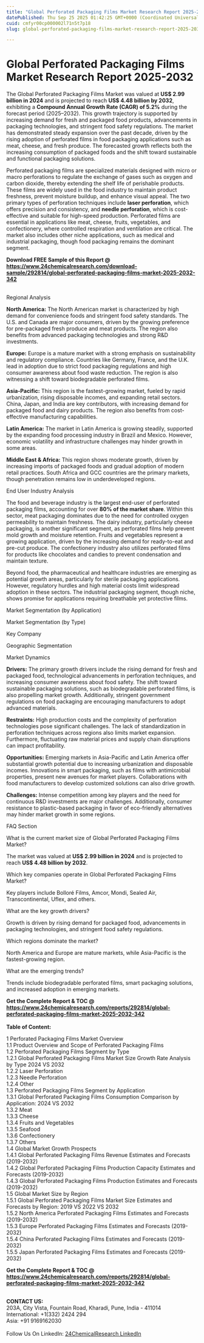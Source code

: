 ```yaml
---
title: "Global Perforated Packaging Films Market Research Report 2025-2032"
datePublished: Thu Sep 25 2025 01:42:25 GMT+0000 (Coordinated Universal Time)
cuid: cmfyr00cp000002l71n5t7p18
slug: global-perforated-packaging-films-market-research-report-2025-2032-1-1-1

---
```


# Global Perforated Packaging Films Market Research Report 2025-2032

<p>The Global Perforated Packaging Films Market was valued at <strong>US$ 2.99 billion in 2024</strong> and is projected to reach <strong>US$ 4.48 billion by 2032</strong>, exhibiting a <strong>Compound Annual Growth Rate (CAGR) of 5.2%</strong> during the forecast period (2025–2032). This growth trajectory is supported by increasing demand for fresh and packaged food products, advancements in packaging technologies, and stringent food safety regulations. The market has demonstrated steady expansion over the past decade, driven by the rising adoption of perforated films in food packaging applications such as meat, cheese, and fresh produce. The forecasted growth reflects both the increasing consumption of packaged foods and the shift toward sustainable and functional packaging solutions.</p><p>
</p><p>Perforated packaging films are specialized materials designed with micro or macro perforations to regulate the exchange of gases such as oxygen and carbon dioxide, thereby extending the shelf life of perishable products. These films are widely used in the food industry to maintain product freshness, prevent moisture buildup, and enhance visual appeal. The two primary types of perforation techniques include <strong>laser perforation</strong>, which offers precision and consistency, and <strong>needle perforation</strong>, which is cost-effective and suitable for high-speed production. Perforated films are essential in applications like meat, cheese, fruits, vegetables, and confectionery, where controlled respiration and ventilation are critical. The market also includes other niche applications, such as medical and industrial packaging, though food packaging remains the dominant segment.</p><div><b>Download FREE Sample of this Report @ 
            <a href="https://www.24chemicalresearch.com/download-sample/292814/global-perforated-packaging-films-market-2025-2032-342">
            https://www.24chemicalresearch.com/download-sample/292814/global-perforated-packaging-films-market-2025-2032-342</a></b></div><br><p>
Regional Analysis</p><p>
</p><p><strong>North America:</strong> The North American market is characterized by high demand for convenience foods and stringent food safety standards. The U.S. and Canada are major consumers, driven by the growing preference for pre-packaged fresh produce and meat products. The region also benefits from advanced packaging technologies and strong R&amp;D investments.</p><p>
</p><p><strong>Europe:</strong> Europe is a mature market with a strong emphasis on sustainability and regulatory compliance. Countries like Germany, France, and the U.K. lead in adoption due to strict food packaging regulations and high consumer awareness about food waste reduction. The region is also witnessing a shift toward biodegradable perforated films.</p><p>
</p><p><strong>Asia-Pacific:</strong> This region is the fastest-growing market, fueled by rapid urbanization, rising disposable incomes, and expanding retail sectors. China, Japan, and India are key contributors, with increasing demand for packaged food and dairy products. The region also benefits from cost-effective manufacturing capabilities.</p><p>
</p><p><strong>Latin America:</strong> The market in Latin America is growing steadily, supported by the expanding food processing industry in Brazil and Mexico. However, economic volatility and infrastructure challenges may hinder growth in some areas.</p><p>
</p><p><strong>Middle East &amp; Africa:</strong> This region shows moderate growth, driven by increasing imports of packaged foods and gradual adoption of modern retail practices. South Africa and GCC countries are the primary markets, though penetration remains low in underdeveloped regions.</p><p>
End User Industry Analysis</p><p>
</p><p>The food and beverage industry is the largest end-user of perforated packaging films, accounting for over <strong>80% of the market share</strong>. Within this sector, meat packaging dominates due to the need for controlled oxygen permeability to maintain freshness. The dairy industry, particularly cheese packaging, is another significant segment, as perforated films help prevent mold growth and moisture retention. Fruits and vegetables represent a growing application, driven by the increasing demand for ready-to-eat and pre-cut produce. The confectionery industry also utilizes perforated films for products like chocolates and candies to prevent condensation and maintain texture.</p><p>
</p><p>Beyond food, the pharmaceutical and healthcare industries are emerging as potential growth areas, particularly for sterile packaging applications. However, regulatory hurdles and high material costs limit widespread adoption in these sectors. The industrial packaging segment, though niche, shows promise for applications requiring breathable yet protective films.</p><p>
Market Segmentation (by Application)</p><p>
</p><p>
Market Segmentation (by Type)</p><p>
</p><p>
Key Company</p><p>
</p><p>
Geographic Segmentation</p><p>
</p><p>
Market Dynamics</p><p>
</p><p><strong>Drivers:</strong> The primary growth drivers include the rising demand for fresh and packaged food, technological advancements in perforation techniques, and increasing consumer awareness about food safety. The shift toward sustainable packaging solutions, such as biodegradable perforated films, is also propelling market growth. Additionally, stringent government regulations on food packaging are encouraging manufacturers to adopt advanced materials.</p><p>
</p><p><strong>Restraints:</strong> High production costs and the complexity of perforation technologies pose significant challenges. The lack of standardization in perforation techniques across regions also limits market expansion. Furthermore, fluctuating raw material prices and supply chain disruptions can impact profitability.</p><p>
</p><p><strong>Opportunities:</strong> Emerging markets in Asia-Pacific and Latin America offer substantial growth potential due to increasing urbanization and disposable incomes. Innovations in smart packaging, such as films with antimicrobial properties, present new avenues for market players. Collaborations with food manufacturers to develop customized solutions can also drive growth.</p><p>
</p><p><strong>Challenges:</strong> Intense competition among key players and the need for continuous R&amp;D investments are major challenges. Additionally, consumer resistance to plastic-based packaging in favor of eco-friendly alternatives may hinder market growth in some regions.</p><p>
FAQ Section</p><p>
What is the current market size of Global Perforated Packaging Films Market?</p><p>
</p><p>The market was valued at <strong>US$ 2.99 billion in 2024</strong> and is projected to reach <strong>US$ 4.48 billion by 2032</strong>.</p><p>
Which key companies operate in Global Perforated Packaging Films Market?</p><p>
</p><p>Key players include Bolloré Films, Amcor, Mondi, Sealed Air, Transcontinental, Uflex, and others.</p><p>
What are the key growth drivers?</p><p>
</p><p>Growth is driven by rising demand for packaged food, advancements in packaging technologies, and stringent food safety regulations.</p><p>
Which regions dominate the market?</p><p>
</p><p>North America and Europe are mature markets, while Asia-Pacific is the fastest-growing region.</p><p>
What are the emerging trends?</p><p>
</p><p>Trends include biodegradable perforated films, smart packaging solutions, and increased adoption in emerging markets.</p>

<div><b>Get the Complete Report & TOC @ 
            <a href="https://www.24chemicalresearch.com/reports/292814/global-perforated-packaging-films-market-2025-2032-342">
            https://www.24chemicalresearch.com/reports/292814/global-perforated-packaging-films-market-2025-2032-342</a></b></div><br>
            <b>Table of Content:</b><p>1 Perforated Packaging Films Market Overview<br />
    1.1 Product Overview and Scope of Perforated Packaging Films<br />
    1.2 Perforated Packaging Films Segment by Type<br />
        1.2.1 Global Perforated Packaging Films Market Size Growth Rate Analysis by Type 2024 VS 2032<br />
        1.2.2 Laser Perforation<br />
        1.2.3 Needle Perforation<br />
        1.2.4 Other<br />
    1.3 Perforated Packaging Films Segment by Application<br />
        1.3.1 Global Perforated Packaging Films Consumption Comparison by Application: 2024 VS 2032<br />
        1.3.2 Meat<br />
        1.3.3 Cheese<br />
        1.3.4 Fruits and Vegetables<br />
        1.3.5 Seafood<br />
        1.3.6 Confectionery<br />
        1.3.7 Others<br />
    1.4 Global Market Growth Prospects<br />
        1.4.1 Global Perforated Packaging Films Revenue Estimates and Forecasts (2019-2032)<br />
        1.4.2 Global Perforated Packaging Films Production Capacity Estimates and Forecasts (2019-2032)<br />
        1.4.3 Global Perforated Packaging Films Production Estimates and Forecasts (2019-2032)<br />
    1.5 Global Market Size by Region<br />
        1.5.1 Global Perforated Packaging Films Market Size Estimates and Forecasts by Region: 2019 VS 2022 VS 2032<br />
        1.5.2 North America Perforated Packaging Films Estimates and Forecasts (2019-2032)<br />
        1.5.3 Europe Perforated Packaging Films Estimates and Forecasts (2019-2032)<br />
        1.5.4 China Perforated Packaging Films Estimates and Forecasts (2019-2032)<br />
        1.5.5 Japan Perforated Packaging Films Estimates and Forecasts (2019-2032)</p>

<div><b>Get the Complete Report & TOC @ 
            <a href="https://www.24chemicalresearch.com/reports/292814/global-perforated-packaging-films-market-2025-2032-342">
            https://www.24chemicalresearch.com/reports/292814/global-perforated-packaging-films-market-2025-2032-342</a></b></div><br>

<b>CONTACT US:</b><br>
            203A, City Vista, Fountain Road, Kharadi, Pune, India - 411014<br>
            International: +1(332) 2424 294<br>
            Asia: +91 9169162030 <br><br>
            Follow Us On LinkedIn: <a href="https://www.linkedin.com/company/24chemicalresearch/">24ChemicalResearch LinkedIn</a>